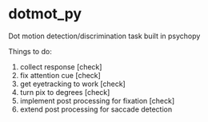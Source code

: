 # dotmot_py
Dot motion detection/discrimination task built in psychopy

Things to do:
1. collect response   [check]
2. fix attention cue  [check]
3. get eyetracking to work [check]
4. turn pix to degrees [check]
5. implement post processing for fixation [check]
6. extend post processing for saccade detection
	
